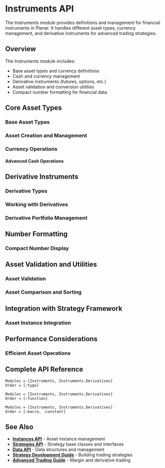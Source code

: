 # Instruments API

The Instruments module provides definitions and management for financial instruments in Planar. It handles different asset types, currency management, and derivative instruments for advanced trading strategies.

## Overview

The Instruments module includes:
- Base asset types and currency definitions
- Cash and currency management
- Derivative instruments (futures, options, etc.)
- Asset validation and conversion utilities
- Compact number formatting for financial data

## Core Asset Types

### Base Asset Types


### Asset Creation and Management


### Currency Operations


#### Advanced Cash Operations


## Derivative Instruments

### Derivative Types


### Working with Derivatives


### Derivative Portfolio Management


## Number Formatting

### Compact Number Display


## Asset Validation and Utilities

### Asset Validation


### Asset Comparison and Sorting


## Integration with Strategy Framework

### Asset Instance Integration


## Performance Considerations

### Efficient Asset Operations


## Complete API Reference

```@autodocs
Modules = [Instruments, Instruments.Derivatives]
Order = [:type]
```

```@autodocs
Modules = [Instruments, Instruments.Derivatives]
Order = [:function]
```

```@autodocs
Modules = [Instruments, Instruments.Derivatives]
Order = [:macro, :constant]
```

## See Also

- **[Instances API](instances.md)** - Asset instance management
- **[Strategies API](strategies.md)** - Strategy base classes and interfaces
- **[Data API](../data.md)** - Data structures and management
- **[Strategy Development Guide](../guides/strategy-development.md)** - Building trading strategies
- **[Advanced Trading Guide](../advanced/risk-management.md)** - Margin and derivative trading
